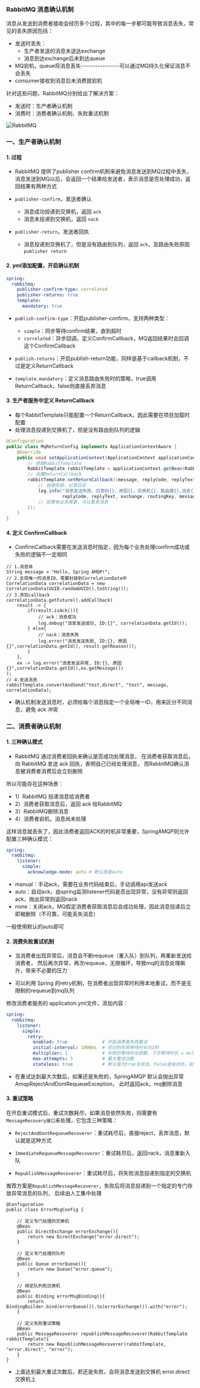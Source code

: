 ###  RabbitMQ 消息确认机制
消息从发送到消费者接收会经历多个过程，其中的每一步都可能导致消息丢失，常见的丢失原因包括：
* 发送时丢失：                  
  * 生产者发送的消息未送达exchange
  * 消息到达exchange后未到达queue
* MQ宕机，queue将消息丢失----------------可以通过MQ持久化保证消息不会丢失
* consumer接收到消息后未消费就宕机

针对这些问题，RabbitMQ分别给出了解决方案：

- 发送时：生产者确认机制
- 消费时：消费者确认机制、失败重试机制

![RabbitMQ](https://fgq233.github.io/imgs/other/rabbitMQ7.png)

### 一、生产者确认机制
#### 1. 过程
* RabbitMQ 提供了publisher confirm机制来避免消息发送到MQ过程中丢失，
消息发送到MQ以后，会返回一个结果给发送者，表示消息是否处理成功，返回结果有两种方式

* `publisher-confirm`，发送者确认
  * 消息成功投递到交换机，返回 `ack`
  * 消息未投递到交换机，返回 `nack`
* `publisher-return`，发送者回执
  * 消息投递到交换机了，但是没有路由到队列，返回 `ack`，及路由失败原因 `publisher return`
  
  
  
#### 2. yml添加配置，开启确认机制 
```yaml
spring:
  rabbitmq:
    publisher-confirm-type: correlated
    publisher-returns: true
    template:
      mandatory: true
```

* `publish-confirm-type`：开启publisher-confirm，支持两种类型：
  * `simple`：同步等待confirm结果，直到超时
  * `correlated`：异步回调，定义ConfirmCallback，MQ返回结果时会回调这个ConfirmCallback
  
* `publish-returns`：开启publish-return功能，同样是基于callback机制，不过是定义ReturnCallback

* `template.mandatory`：定义消息路由失败时的策略，true调用ReturnCallback，false则直接丢弃消息


#### 3. 生产者服务中定义 ReturnCallback
* 每个RabbitTemplate只能配置一个ReturnCallback，因此需要在项目加载时配置
* 处理消息投递到交换机了，但是没有路由到队列的逻辑

```java
@Configuration
public class MqReturnConfig implements ApplicationContextAware {
    @Override
    public void setApplicationContext(ApplicationContext applicationContext) throws BeansException {
        // 获取RabbitTemplate
        RabbitTemplate rabbitTemplate = applicationContext.getBean(RabbitTemplate.class);
        // 设置ReturnCallback
        rabbitTemplate.setReturnCallback((message, replyCode, replyText, exchange, routingKey) -> {
            // 投递失败，记录日志
            log.info("消息发送失败，应答码{}，原因{}，交换机{}，路由键{},消息{}",
                     replyCode, replyText, exchange, routingKey, message.toString());
            // 如果有业务需要，可以重发消息
        });
    }
}
```
 
#### 4. 定义 ConfirmCallback
* ConfirmCallback需要在发送消息时指定，因为每个业务处理confirm成功或失败的逻辑不一定相同

```
// 1.消息体
String message = "Hello, Spring AMQP!";
// 2.全局唯一的消息ID，需要封装到CorrelationData中
CorrelationData correlationData = new CorrelationData(UUID.randomUUID().toString());
// 3.添加callback
correlationData.getFuture().addCallback(
    result -> {
        if(result.isAck()){
            // ack：消息成功
            log.debug("消息发送成功, ID:{}", correlationData.getId());
        } else{
            // nack：消息失败
            log.error("消息发送失败, ID:{}, 原因{}",correlationData.getId(), result.getReason());
        }
    },
    ex -> log.error("消息发送异常, ID:{}, 原因{}",correlationData.getId(),ex.getMessage())
);
// 4.发送消息
rabbitTemplate.convertAndSend("test.direct", "test", message, correlationData);
```
  
* 确认机制发送消息时，必须给每个消息指定一个全局唯一ID，用来区分不同消息，避免 ack 冲突








### 二、消费者确认机制
#### 1. 三种确认模式
* RabbitMQ 通过消费者回执来确认是否成功处理消息，
在消费者获取消息后，向 RabbitMQ 发送 ack 回执，表明自己已经处理消息，
而RabbitMQ确认消息被消费者消费后会立刻删除

所以可能存在这种场景：

* 1）RabbitMQ 投递消息给消费者
* 2）消费者获取消息后，返回 ack 给RabbitMQ
* 3）RabbitMQ删除消息
* 4）消费者宕机，消息尚未处理

这样消息就丢失了，因此消费者返回ACK的时机非常重要，SpringAMQP则允许配置三种确认模式：

```yaml
spring:
  rabbitmq:
    listener:
      simple:
        acknowledge-mode: auto # 默认就是auto
```

* manual：手动ack，需要在业务代码结束后，手动调用api发送ack
* auto：自动ack，由spring监测listener代码是否出现异常，没有异常则返回ack，抛出异常则返回nack
* none：关闭ack，MQ假定消费者获取消息后会成功处理，因此消息投递后立即被删除（不可靠，可能丢失消息）

一般使用默认的auto即可



#### 2. 消费失败重试机制
* 当消费者出现异常后，消息会不断requeue（重入队）到队列，再重新发送给消费者，
然后再次异常，再次requeue，无限循环，导致mq的消息处理飙升，带来不必要的压力

* 可以利用 Spring 的retry机制，在消费者出现异常时利用本地重试，而不是无限制的requeue到mq队列

修改消费者服务的 application.yml文件，添加内容：

```yaml
spring:
  rabbitmq:
    listener:
      simple:
        retry:
          enabled: true             # 开启消费者失败重试
          initial-interval: 1000ms  # 初识的失败等待时长为1秒
          multiplier: 1             # 失败的等待时长倍数，下次等待时长 = multiplier * last-interval
          max-attempts: 3           # 最大重试次数
          stateless: true           # 默认值为true无状态，false是有状态，如果业务中包含事务，这里改为false
```
 
* 在重试达到最大次数后，如果还是失败的，SpringAMQP 默认会抛出异常 AmqpRejectAndDontRequeueException，
此时返回ack，mq删除消息



#### 3. 重试策略
在开启重试模式后，重试次数耗尽，如果消息依然失败，则需要有`MessageRecovery接口`来处理，它包含三种策略：

* `RejectAndDontRequeueRecoverer`：重试耗尽后，直接reject，丢弃消息，默认就是这种方式

* `ImmediateRequeueMessageRecoverer`：重试耗尽后，返回nack，消息重新入队

* `RepublishMessageRecoverer`：重试耗尽后，将失败消息投递到指定的交换机


推荐方案是`RepublishMessageRecoverer`，失败后将消息投递到一个指定的专门存放异常消息的队列，
后续由人工集中处理

```
@Configuration
public class ErrorMsgConfig {
    
    // 定义专门处理的交换机
    @Bean
    public DirectExchange errorExchange(){
        return new DirectExchange("error.direct");
    }
    
    // 定义专门处理的队列
    @Bean
    public Queue errorQueue(){
        return new Queue("error.queue");
    }

    // 绑定队列和交换机
    @Bean
    public Binding errorMsgBinding(){
        return BindingBuilder.bind(errorQueue()).to(errorExchange()).with("error");
    }

    // 定义失败重试策略
    @Bean
    public MessageRecoverer republishMessageRecoverer(RabbitTemplate rabbitTemplate){
        return new RepublishMessageRecoverer(rabbitTemplate, "error.direct", "error");
    }
}
```
  
* 上面达到最大重试次数后，若还是失败，会将消息发送到交换机 error.direct 交换机上